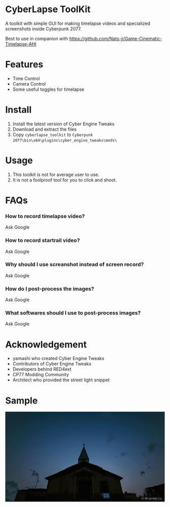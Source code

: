 # CyberLapse ToolKit
A toolkit with simple GUI for making timelapse videos and specialized screenshots inside Cyberpunk 2077.

Best to use in companion with https://github.com/Nats-ji/Game-Cinematic-Timelapse-AHI

# Features
- Time Control
- Camera Control
- Some useful toggles for timelapse

# Install
1. Install the latest version of Cyber Engine Tweaks
2. Download and extract the files
3. Copy `cyberlapse_toolkit` to `Cyberpunk 2077\bin\x64\plugins\cyber_engine_tweaks\mods\`

# Usage
1. This toolkit is not for average user to use.
2. It is not a foolproof tool for you to click and shoot.

# FAQs
### How to record timelapse video?
Ask Google
### How to record startrail video?
Ask Google
### Why should I use screanshot instead of screen record?
Ask Google
### How do I post-process the images?
Ask Google
### What softwares should I use to post-process images?
Ask Google

# Acknowledgement
- yamashi who created Cyber Engine Tweaks
- Contributors of Cyber Engine Tweaks
- Developers behind RED4ext
- CP77 Modding Community
- Architect who provided the street light snippet

# Sample
![img](https://github.com/Nats-ji/Cyberlapse-Toolkit/raw/master/.image/cyberstartail.gif)
